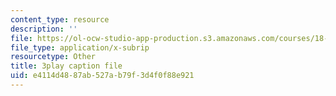 ```yaml
---
content_type: resource
description: ''
file: https://ol-ocw-studio-app-production.s3.amazonaws.com/courses/18-06sc-linear-algebra-fall-2011/e4114d4887ab527ab79f3d4f0f88e921_osh80YCg_GM.vtt
file_type: application/x-subrip
resourcetype: Other
title: 3play caption file
uid: e4114d48-87ab-527a-b79f-3d4f0f88e921
---
```

